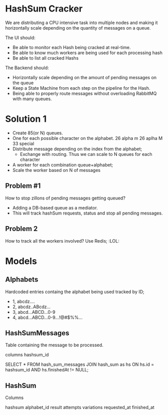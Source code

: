# HashSum Cracker

We are distributing a CPU intensive task into multiple nodes and making it horizontally scale depending on the quantity of messages on a queue.

The UI should:
- Be able to monitor each Hash being cracked at real-time.
- Be able to know much workers are being used for each processing hash
- Be able to list all cracked Hashs

The Backend should:
- Horizontally scale depending on the amount of pending messages on the queue
- Keep a State Machine from each step on the pipeline for the Hash.
- Being able to properly route messages without overloading RabbitMQ with many queues.

# Solution 1

- Create 85(or N) queues.
- One for each possible character on the alphabet. 26 alpha m 26 aplha M 33 special
- Distribute message depending on the index from the alphabet;
    - Exchange with routing. Thus we can scale to N queues for each character
- A worker for each combination queue+alphabet;
- Scale the worker based on N of messages

## Problem #1
How to stop zillons of pending messages getting queued?
- Adding a DB-based queue as a mediator.
- This will track hashSum requests, status and stop all pending messages. 

## Problem 2
How to track all the workers involved?
Use Redis; :LOL:

# Models

## Alphabets

Hardcoded entries containg the alphabet being used tracked by ID;

- 1, abcdz....
- 2, abcdz..ABcdz...
- 3, abcd...ABCD...0-9
- 4, abcd...ABCD...0-9...!@#$%%...

## HashSumMessages
Table containing the message to be processed.

columns
hashsum_id

SELECT * FROM hash_sum_messages JOIN hash_sum as hs ON hs.id = hashsum_id AND hs.finishedAt != NULL;

## HashSum
Columns

hashsum
alphabet_id
result
attempts
variations
requested_at
finished_at